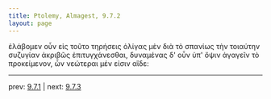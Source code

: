 ```yaml
---
title: Ptolemy, Almagest, 9.7.2
layout: page
---
```


ἐλάβομεν οὖν εἰς τοῦτο τηρήσεις ὀλίγας μὲν διὰ τὸ σπανίως τὴν τοιαύτην συζυγίαν ἀκριβῶς ἐπιτυγχάνεσθαι, δυναμένας δ' οὖν ὑπ' ὄψιν ἀγαγεῖν τὸ προκείμενον, ὧν νεώτεραι μέν εἰσιν αἵδε: 

---

prev: [9.7.1](../9.7.1/) | next: [9.7.3](../9.7.3/)


